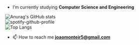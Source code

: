 
- I’m currently studying **Computer Science and Engineering**

![Anurag's GitHub stats](https://github-readme-stats.vercel.app/api?username=joaomonteir0&show_icons=true&theme=radical)
</br>
![spotify-github-profile](https://spotify-github-profile.vercel.app/api/view?uid=joaomont0201&cover_image=false&theme=default&show_offline=false&background_color=000000&interchange=false&bar_color=b92dad&bar_color_cover=true)<br>    ![Top Langs](https://github-readme-stats.vercel.app/api/top-langs/?username=joaomonteir0&show_icons=true&theme=radical)

- 📫 How to reach me **joaomonteir5@gmail.com**
